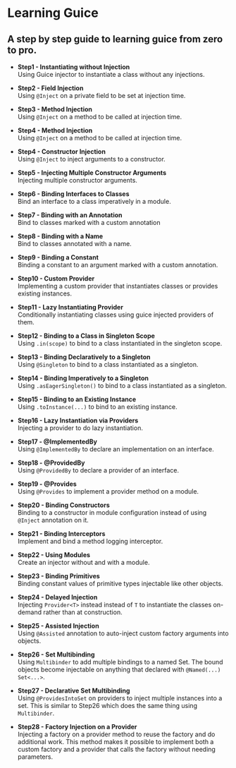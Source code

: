 # Learning Guice
## A step by step guide to learning guice from zero to pro.

* **Step1 - Instantiating without Injection** \
Using Guice injector to instantiate a class without any injections.

* **Step2 - Field Injection** \
Using `@Inject` on a private field to be set at injection time.

* **Step3 - Method Injection** \
Using `@Inject` on a method to be called at injection time.

* **Step4 - Method Injection** \
Using `@Inject` on a method to be called at injection time.

* **Step4 - Constructor Injection** \
Using `@Inject` to inject arguments to a constructor.

* **Step5 - Injecting Multiple Constructor Arguments** \
Injecting multiple constructor arguments.

* **Step6 - Binding Interfaces to Classes** \
Bind an interface to a class imperatively in a module.

* **Step7 - Binding with an Annotation** \
Bind to classes marked with a custom annotation

* **Step8 - Binding with a Name** \
Bind to classes annotated with a name.

* **Step9 - Binding a Constant** \
Binding a constant to an argument marked with a custom annotation.

* **Step10 - Custom Provider** \
Implementing a custom provider that instantiates classes or provides existing instances.

* **Step11 - Lazy Instantiating Provider** \
Conditionally instantiating classes using guice injected providers of them.

* **Step12 - Binding to a Class in Singleton Scope** \
Using `.in(scope)` to bind to a class instantiated in the singleton scope.

* **Step13 - Binding Declaratively to a Singleton** \
Using `@Singleton` to bind to a class instantiated as a singleton.

* **Step14 - Binding Imperatively to a Singleton** \
Using `.asEagerSingleton()` to bind to a class instantiated as a singleton.

* **Step15 - Binding to an Existing Instance** \
Using `.toInstance(...)` to bind to an existing instance.

* **Step16 - Lazy Instantiation via Providers** \
Injecting a provider to do lazy instantiation.

* **Step17 - @ImplementedBy** \
Using `@ImplementedBy` to declare an implementation on an interface.

* **Step18 - @ProvidedBy** \
Using `@ProvidedBy` to declare a provider of an interface.

* **Step19 - @Provides** \
Using `@Provides` to implement a provider method on a module.

* **Step20 - Binding Constructors** \
Binding to a constructor in module configuration instead of using `@Inject` annotation on it.

* **Step21 - Binding Interceptors** \
Implement and bind a method logging interceptor.

* **Step22 - Using Modules** \
Create an injector without and with a module.

* **Step23 - Binding Primitives** \
Binding constant values of primitive types injectable like other objects.

* **Step24 - Delayed Injection** \
Injecting `Provider<T>` instead instead of `T` to instantiate the classes on-demand rather than at construction.

* **Step25 - Assisted Injection** \
Using `@Assisted` annotation to auto-inject custom factory arguments into objects. 

* **Step26 - Set Multibinding** \
Using `Multibinder` to add multiple bindings to a named Set.  The bound objects become injectable on anything that declared with `@Named(...) Set<...>`.

* **Step27 - Declarative Set Multibinding** \
Using `@ProvidesIntoSet` on providers to inject multiple instances into a set.  This is similar to Step26 which does the same thing using `Multibinder`.

* **Step28 - Factory Injection on a Provider** \
Injecting a factory on a provider method to reuse the factory and do additional work.  This method makes it possible to implement both a custom factory and a provider that calls the factory without needing parameters.
